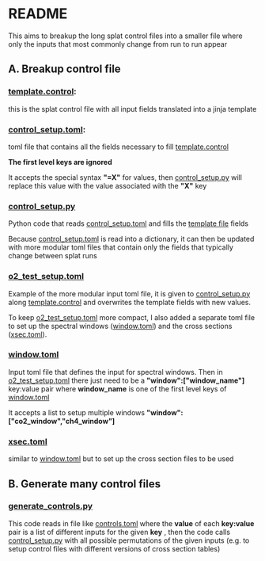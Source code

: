 # README #

This aims to breakup the long splat control files into a smaller file where only the inputs that most commonly change from run to run appear

## A. Breakup control file

### [template.control](template.control): 

this is the splat control file with all input fields translated into a jinja template

### [control_setup.toml](control_setup.toml):

toml file that contains all the fields necessary to fill [template.control](template.control)

**The first level keys are ignored**

It accepts the special syntax **"=X"** for values, then [control_setup.py](control_setup.py) will replace this value with the value associated with the **"X"** key

### [control_setup.py](control_setup.py)

Python code that reads [control_setup.toml](control_setup.toml) and fills the [template file](template.control) fields

Because [control_setup.toml](control_setup.toml) is read into a dictionary, it can then be updated with more modular toml files that contain only the fields that typically change between splat runs

### [o2_test_setup.toml](o2_test_setup.toml)

Example of the more modular input toml file, it is given to [control_setup.py](control_setup.py) along [template.control](template.control) and overwrites the template fields with new values.

To keep [o2_test_setup.toml](o2_test_setup.toml) more compact, I also added a separate toml file to set up the spectral windows ([window.toml](window.toml)) and the cross sections ([xsec.toml](xsec.toml)).

### [window.toml](window.toml)

Input toml file that defines the input for spectral windows. Then in [o2_test_setup.toml](o2_test_setup.toml) there just need to be a **"window":["window_name"]** key:value pair where **window_name** is one of the first level keys of [window.toml](window.toml)

It accepts a list to setup multiple windows **"window":["co2_window","ch4_window"]**

### [xsec.toml](xsec.toml)

similar to [window.toml](window.toml) but to set up the cross section files to be used


## B. Generate many control files

### [generate_controls.py](generate_controls.py)

This code reads in file like [controls.toml](controls.toml) where the **value** of each **key:value** pair is a list of different inputs for the given **key** , then the code calls [control_setup.py](control_setup.py) with all possible permutations of the given inputs (e.g. to setup control files with different versions of cross section tables)
